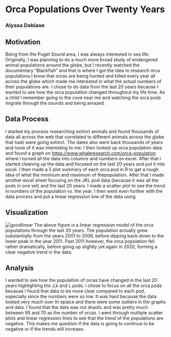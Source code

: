 # Orca Populations Over Twenty Years
### Alyssa Debiase
## Motivation
Being from the Puget Sound area, I was always interested in sea life. Originally, I was planning to do a much more broad study of endangered animal populations around the globe, but I recently watched the documentary “Blackfish” and that is where I got the idea to research orca populations.I know that orcas are being hunted and killed every year all across the globe which made me interested in what the actual numbers of their populations are. I chose to do data from the last 20 years because I wanted to see how the orca population changed throughout my life time. As a child I remember going to the cove near me and watching the orca pods migrate through the sounds and being amazed.
## Data Process
I started my process researching extinct animals and found thousands of data all across the web that correlated to different animals across the globe that had/ were going extinct. The dates also went back thousands of years and none of it was interesting to me. I then looked up orca population data and found a graph on https://www.whaleresearch.com/orca-population where i turned all the data into columns and numbers on excel. After that i started cleaning up the data and focused on the last 20 years and put it into excel. I then made a  5 plot summary of each orca pod in R to get a rough idea of what the minimum and maximum of thepopulation. After that I made another excel sheet focusing on the JKL pod data (because it was all the pods in one set) and the last 20 years. I made a scatter plot to see the trend in numbers of the population vs. the year. I then went even further with the data process and put a linear regression line of the data using
## Visualization
![goodlinear](https://user-images.githubusercontent.com/79550897/115983296-32eb0b80-a555-11eb-91aa-b3b7399b99af.png)
The above figure is a linear regression model of the orca populations through the last 20 years. The population actually grew substantially from the years 2001 to 2006, before dipping back down to the lower peak in the year 2011. Past 2011 however, the orca population fell rather dramatically, before going up slightly yet again in 2020, forming a clear negative trend in the data.
## Analysis
I wanted to see how the population of orcas have changed in the last 20 years highlighting the J,k and L pods. i chose to focus on all the orca pods because I found that data to be more clear compared to each pod, especially since the numbers were so low. It was hard because the data looked very much over th eplace and there were some outliers in the graphs and data. I found that the data was not drastic and was pretty much between 95 and 70 as the number of orcas. I went through multiple scatter plots and linear regression lines to see that the trend of the populations are negative. This makes me question if the data is going to continue to be negative or if the trends will increase.
